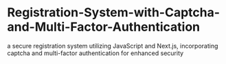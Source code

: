 # Registration-System-with-Captcha-and-Multi-Factor-Authentication
 a secure registration  system utilizing JavaScript and Next.js, incorporating captcha and multi-factor authentication for  enhanced security
